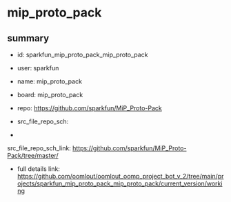 # mip_proto_pack
 
## summary 
* id: sparkfun_mip_proto_pack_mip_proto_pack
* user: sparkfun
* name: mip_proto_pack
* board: mip_proto_pack
* repo: https://github.com/sparkfun/MiP_Proto-Pack



* src_file_repo_sch: 
*
 src_file_repo_sch_link: https://github.com/sparkfun/MiP_Proto-Pack/tree/master/
* full details link: https://github.com/oomlout/oomlout_oomp_project_bot_v_2/tree/main/projects/sparkfun_mip_proto_pack_mip_proto_pack/current_version/working  






